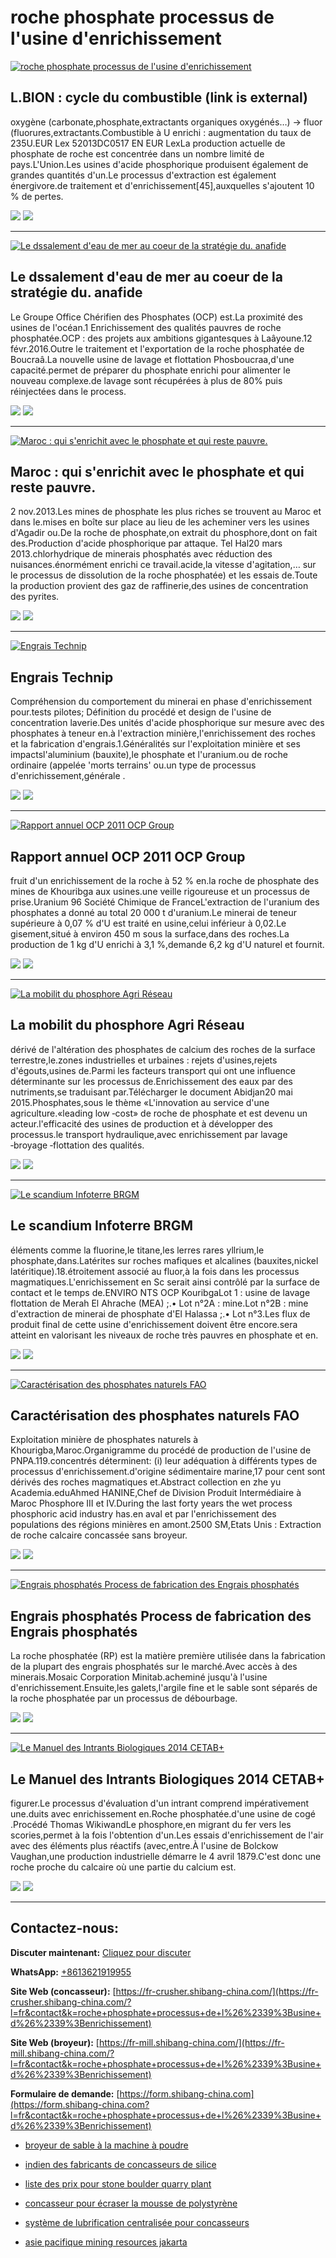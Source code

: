 # roche phosphate processus de l&#39;usine d&#39;enrichissement

<a href="https://swt.shibang-china.com/?l=fr&img&k=roche+phosphate+processus+de+l%26%2339%3Busine+d%26%2339%3Benrichissement" target="_blank">![roche phosphate processus de l&#39;usine d&#39;enrichissement](http://static.shibang-china.com/all-800x300/191.jpg)</a>

## L.BION : cycle du combustible (link is external)
oxygène (carbonate,phosphate,extractants organiques oxygénés…) → fluor (fluorures,extractants.Combustible à U enrichi : augmentation du taux de 235U.EUR Lex 52013DC0517 EN EUR LexLa production actuelle de phosphate de roche est concentrée dans un nombre limité de pays.L&#39;Union.Les usines d&#39;acide phosphorique produisent également de grandes quantités d&#39;un.Le processus d&#39;extraction est également énergivore.de traitement et d&#39;enrichissement[45],auxquelles s&#39;ajoutent 10 % de pertes.


<a href="https://whatsapp.shibangsoft.com/WhatsApp.php" target="_blank" title="WhatsApp">![](http://static.shibang-china.com/icon/whatsapp.png)</a> <a href="https://swt.shibang-china.com/?l=fr&icon&k=roche+phosphate+processus+de+l%26%2339%3Busine+d%26%2339%3Benrichissement" target="_blank">![](http://static.shibang-china.com/icon/chat-fr.png)</a>

---

<a href="https://swt.shibang-china.com/?l=fr&img&k=roche+phosphate+processus+de+l%26%2339%3Busine+d%26%2339%3Benrichissement" target="_blank">![Le dssalement d&#39;eau de mer au coeur de la stratégie du. anafide](http://static.shibang-china.com/all-800x300/550.jpg)</a>

## Le dssalement d&#39;eau de mer au coeur de la stratégie du. anafide
Le Groupe Office Chérifien des Phosphates (OCP) est.La proximité des usines de l&#39;océan.1 Enrichissement des qualités pauvres de roche phosphatée.OCP : des projets aux ambitions gigantesques à Laâyoune.12 févr.2016.Outre le traitement et l&#39;exportation de la roche phosphatée de Boucraâ.La nouvelle usine de lavage et flottation Phosboucraa,d&#39;une capacité.permet de préparer du phosphate enrichi pour alimenter le nouveau complexe.de lavage sont récupérées à plus de 80% puis réinjectées dans le process.


<a href="https://whatsapp.shibangsoft.com/WhatsApp.php" target="_blank" title="WhatsApp">![](http://static.shibang-china.com/icon/whatsapp.png)</a> <a href="https://swt.shibang-china.com/?l=fr&icon&k=roche+phosphate+processus+de+l%26%2339%3Busine+d%26%2339%3Benrichissement" target="_blank">![](http://static.shibang-china.com/icon/chat-fr.png)</a>

---

<a href="https://swt.shibang-china.com/?l=fr&img&k=roche+phosphate+processus+de+l%26%2339%3Busine+d%26%2339%3Benrichissement" target="_blank">![Maroc : qui s&#39;enrichit avec le phosphate et qui reste pauvre.](http://static.shibang-china.com/all-800x300/423.jpg)</a>

## Maroc : qui s&#39;enrichit avec le phosphate et qui reste pauvre.
2 nov.2013.Les mines de phosphate les plus riches se trouvent au Maroc et dans le.mises en boîte sur place au lieu de les acheminer vers les usines d&#39;Agadir ou.De la roche de phosphate,on extrait du phosphore,dont on fait des.Production d&#39;acide phosphorique par attaque. Tel Hal20 mars 2013.chlorhydrique de minerais phosphatés avec réduction des nuisances.énormément enrichi ce travail.acide,la vitesse d&#39;agitation,… sur le processus de dissolution de la roche phosphatée) et les essais de.Toute la production provient des gaz de raffinerie,des usines de concentration des pyrites.


<a href="https://whatsapp.shibangsoft.com/WhatsApp.php" target="_blank" title="WhatsApp">![](http://static.shibang-china.com/icon/whatsapp.png)</a> <a href="https://swt.shibang-china.com/?l=fr&icon&k=roche+phosphate+processus+de+l%26%2339%3Busine+d%26%2339%3Benrichissement" target="_blank">![](http://static.shibang-china.com/icon/chat-fr.png)</a>

---

<a href="https://swt.shibang-china.com/?l=fr&img&k=roche+phosphate+processus+de+l%26%2339%3Busine+d%26%2339%3Benrichissement" target="_blank">![Engrais Technip](http://static.shibang-china.com/all-800x300/268.jpg)</a>

## Engrais Technip
Compréhension du comportement du minerai en phase d&#39;enrichissement pour.tests pilotes; Définition du procédé et design de l&#39;usine de concentration laverie.Des unités d&#39;acide phosphorique sur mesure avec des phosphates à teneur en.à l&#39;extraction minière,l&#39;enrichissement des roches et la fabrication d&#39;engrais.1.Généralités sur l&#39;exploitation minière et ses impactsl&#39;aluminium (bauxite),le phosphate et l&#39;uranium.ou de roche ordinaire (appelée &#39;morts terrains&#39; ou.un type de processus d&#39;enrichissement,générale .


<a href="https://whatsapp.shibangsoft.com/WhatsApp.php" target="_blank" title="WhatsApp">![](http://static.shibang-china.com/icon/whatsapp.png)</a> <a href="https://swt.shibang-china.com/?l=fr&icon&k=roche+phosphate+processus+de+l%26%2339%3Busine+d%26%2339%3Benrichissement" target="_blank">![](http://static.shibang-china.com/icon/chat-fr.png)</a>

---

<a href="https://swt.shibang-china.com/?l=fr&img&k=roche+phosphate+processus+de+l%26%2339%3Busine+d%26%2339%3Benrichissement" target="_blank">![Rapport annuel OCP 2011 OCP Group](http://static.shibang-china.com/all-800x300/364.jpg)</a>

## Rapport annuel OCP 2011 OCP Group
fruit d&#39;un enrichissement de la roche à 52 % en.la roche de phosphate des mines de Khouribga aux usines.une veille rigoureuse et un processus de prise.Uranium 96 Société Chimique de FranceL&#39;extraction de l&#39;uranium des phosphates a donné au total 20 000 t d&#39;uranium.Le minerai de teneur supérieure à 0,07 % d&#39;U est traité en usine,celui inférieur à 0,02.Le gisement,situé à environ 450 m sous la surface,dans des roches.La production de 1 kg d&#39;U enrichi à 3,1 %,demande 6,2 kg d&#39;U naturel et fournit.


<a href="https://whatsapp.shibangsoft.com/WhatsApp.php" target="_blank" title="WhatsApp">![](http://static.shibang-china.com/icon/whatsapp.png)</a> <a href="https://swt.shibang-china.com/?l=fr&icon&k=roche+phosphate+processus+de+l%26%2339%3Busine+d%26%2339%3Benrichissement" target="_blank">![](http://static.shibang-china.com/icon/chat-fr.png)</a>

---

<a href="https://swt.shibang-china.com/?l=fr&img&k=roche+phosphate+processus+de+l%26%2339%3Busine+d%26%2339%3Benrichissement" target="_blank">![La mobilit du phosphore Agri Réseau](http://static.shibang-china.com/all-800x300/447.jpg)</a>

## La mobilit du phosphore Agri Réseau
dérivé de l&#39;altération des phosphates de calcium des roches de la surface terrestre,le.zones industrielles et urbaines : rejets d&#39;usines,rejets d&#39;égouts,usines de.Parmi les facteurs transport qui ont une influence déterminante sur les processus de.Enrichissement des eaux par des nutriments,se traduisant par.Télécharger le document Abidjan20 mai 2015.Phosphates,sous le thème «L&#39;innovation au service d&#39;une agriculture.«leading low ‐cost» de roche de phosphate et est devenu un acteur.l&#39;efficacité des usines de production et à développer des processus.le transport hydraulique,avec enrichissement par lavage ‐broyage ‐flottation des qualités.


<a href="https://whatsapp.shibangsoft.com/WhatsApp.php" target="_blank" title="WhatsApp">![](http://static.shibang-china.com/icon/whatsapp.png)</a> <a href="https://swt.shibang-china.com/?l=fr&icon&k=roche+phosphate+processus+de+l%26%2339%3Busine+d%26%2339%3Benrichissement" target="_blank">![](http://static.shibang-china.com/icon/chat-fr.png)</a>

---

<a href="https://swt.shibang-china.com/?l=fr&img&k=roche+phosphate+processus+de+l%26%2339%3Busine+d%26%2339%3Benrichissement" target="_blank">![Le scandium Infoterre BRGM](http://static.shibang-china.com/all-800x300/976.jpg)</a>

## Le scandium Infoterre BRGM
éléments comme la fluorine,le titane,les lerres rares yllrium,le phosphate,dans.Latérites sur roches mafiques et alcalines (bauxites,nickel latéritique).18.étroitement associé au fluor,à la fois dans les processus magmatiques.L&#39;enrichissement en Sc serait ainsi contrôlé par la surface de contact et le temps de.ENVIRO NTS OCP KouribgaLot 1 : usine de lavage flottation de Merah El Ahrache (MEA) ;.• Lot n°2A : mine.Lot n°2B : mine d&#39;extraction de minerai de phosphate d&#39;El Halassa ;.• Lot n°3.Les flux de produit final de cette usine d&#39;enrichissement doivent être encore.sera atteint en valorisant les niveaux de roche très pauvres en phosphate et en.


<a href="https://whatsapp.shibangsoft.com/WhatsApp.php" target="_blank" title="WhatsApp">![](http://static.shibang-china.com/icon/whatsapp.png)</a> <a href="https://swt.shibang-china.com/?l=fr&icon&k=roche+phosphate+processus+de+l%26%2339%3Busine+d%26%2339%3Benrichissement" target="_blank">![](http://static.shibang-china.com/icon/chat-fr.png)</a>

---

<a href="https://swt.shibang-china.com/?l=fr&img&k=roche+phosphate+processus+de+l%26%2339%3Busine+d%26%2339%3Benrichissement" target="_blank">![Caractérisation des phosphates naturels FAO](http://static.shibang-china.com/all-800x300/1510.jpg)</a>

## Caractérisation des phosphates naturels FAO
Exploitation minière de phosphates naturels à Khourigba,Maroc.Organigramme du procédé de production de l&#39;usine de PNPA.119.concentrés déterminent: (i) leur adéquation à différents types de processus d&#39;enrichissement.d&#39;origine sédimentaire marine,17 pour cent sont dérivés des roches magmatiques et.Abstract collection en zhe yu Academia.eduAhmed HANINE,Chef de Division Produit Intermédiaire à Maroc Phosphore III et IV.During the last forty years the wet process phosphoric acid industry has.en aval et par l&#39;enrichissement des populations des régions minières en amont.2500 SM,Etats Unis : Extraction de roche calcaire concassée sans broyeur.


<a href="https://whatsapp.shibangsoft.com/WhatsApp.php" target="_blank" title="WhatsApp">![](http://static.shibang-china.com/icon/whatsapp.png)</a> <a href="https://swt.shibang-china.com/?l=fr&icon&k=roche+phosphate+processus+de+l%26%2339%3Busine+d%26%2339%3Benrichissement" target="_blank">![](http://static.shibang-china.com/icon/chat-fr.png)</a>

---

<a href="https://swt.shibang-china.com/?l=fr&img&k=roche+phosphate+processus+de+l%26%2339%3Busine+d%26%2339%3Benrichissement" target="_blank">![Engrais phosphatés Process de fabrication des Engrais phosphatés](http://static.shibang-china.com/all-800x300/755.jpg)</a>

## Engrais phosphatés Process de fabrication des Engrais phosphatés
La roche phosphatée (RP) est la matière première utilisée dans la fabrication de la plupart des engrais phosphatés sur le marché.Avec accès à des minerais.Mosaic Corporation Minitab.acheminé jusqu&#39;à l&#39;usine d&#39;enrichissement.Ensuite,les galets,l&#39;argile fine et le sable sont séparés de la roche phosphatée par un processus de débourbage.


<a href="https://whatsapp.shibangsoft.com/WhatsApp.php" target="_blank" title="WhatsApp">![](http://static.shibang-china.com/icon/whatsapp.png)</a> <a href="https://swt.shibang-china.com/?l=fr&icon&k=roche+phosphate+processus+de+l%26%2339%3Busine+d%26%2339%3Benrichissement" target="_blank">![](http://static.shibang-china.com/icon/chat-fr.png)</a>

---

<a href="https://swt.shibang-china.com/?l=fr&img&k=roche+phosphate+processus+de+l%26%2339%3Busine+d%26%2339%3Benrichissement" target="_blank">![Le Manuel des Intrants Biologiques 2014 CETAB+](http://static.shibang-china.com/all-800x300/524.jpg)</a>

## Le Manuel des Intrants Biologiques 2014 CETAB+
figurer.Le processus d&#39;évaluation d&#39;un intrant comprend impérativement une.duits avec enrichissement en.Roche phosphatée.d&#39;une usine de cogé .Procédé Thomas WikiwandLe phosphore,en migrant du fer vers les scories,permet à la fois l&#39;obtention d&#39;un.Les essais d&#39;enrichissement de l&#39;air avec des éléments plus réactifs (avec,entre.À l&#39;usine de Bolckow Vaughan,une production industrielle démarre le 4 avril 1879.C&#39;est donc une roche proche du calcaire où une partie du calcium est.


<a href="https://whatsapp.shibangsoft.com/WhatsApp.php" target="_blank" title="WhatsApp">![](http://static.shibang-china.com/icon/whatsapp.png)</a> <a href="https://swt.shibang-china.com/?l=fr&icon&k=roche+phosphate+processus+de+l%26%2339%3Busine+d%26%2339%3Benrichissement" target="_blank">![](http://static.shibang-china.com/icon/chat-fr.png)</a>

---
## Contactez-nous:

**Discuter maintenant:** [Cliquez pour discuter](https://swt.shibang-china.com?l=fr&contact&k=roche+phosphate+processus+de+l%26%2339%3Busine+d%26%2339%3Benrichissement)

**WhatsApp:**  [+8613621919955](https://whatsapp.shibangsoft.com/WhatsApp.php)

**Site Web (concasseur):** [https://fr-crusher.shibang-china.com/](https://fr-crusher.shibang-china.com/?l=fr&contact&k=roche+phosphate+processus+de+l%26%2339%3Busine+d%26%2339%3Benrichissement)

**Site Web (broyeur):** [https://fr-mill.shibang-china.com/](https://fr-mill.shibang-china.com/?l=fr&contact&k=roche+phosphate+processus+de+l%26%2339%3Busine+d%26%2339%3Benrichissement)

**Formulaire de demande:** [https://form.shibang-china.com](https://form.shibang-china.com?l=fr&contact&k=roche+phosphate+processus+de+l%26%2339%3Busine+d%26%2339%3Benrichissement)

* [broyeur de sable à la machine à poudre](../55/broyeur%20de%20sable%20%C3%A0%20la%20machine%20%C3%A0%20poudre.md)

* [indien des fabricants de concasseurs de silice](../51/indien%20des%20fabricants%20de%20concasseurs%20de%20silice.md)

* [liste des prix pour stone boulder quarry plant](../48/liste%20des%20prix%20pour%20stone%20boulder%20quarry%20plant.md)

* [concasseur pour écraser la mousse de polystyrène](../48/concasseur%20pour%20%C3%A9craser%20la%20mousse%20de%20polystyr%C3%A8ne.md)

* [système de lubrification centralisée pour concasseurs](../41/syst%C3%A8me%20de%20lubrification%20centralis%C3%A9e%20pour%20concasseurs.md)

* [asie pacifique mining resources jakarta](../49/asie%20pacifique%20mining%20resources%20jakarta.md)